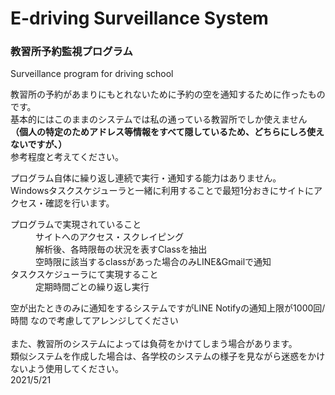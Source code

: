# E-driving Surveillance System
 <h3>教習所予約監視プログラム</h3>
 Surveillance program for driving school
 

教習所の予約があまりにもとれないために予約の空を通知するために作ったものです。<br>
基本的にはこのままのシステムでは私の通っている教習所でしか使えません<br>
<strong>（個人の特定のためアドレス等情報をすべて隠しているため、どちらにしろ使えないですが、）</strong><br>
参考程度と考えてください。<br>

プログラム自体に繰り返し連続で実行・通知する能力はありません。<br>
Windowsタスクスケジューラと一緒に利用することで最短1分おきにサイトにアクセス・確認を行います。
<dl>
<dt>プログラムで実現されていること</dt>
<dd>サイトへのアクセス・スクレイピング</dd>
<dd>解析後、各時限毎の状況を表すClassを抽出</dd>
<dd>空時限に該当するclassがあった場合のみLINE&Gmailで通知</dd>

 <dt>タスクスケジューラにて実現すること</dt>
<dd>定期時間ごとの繰り返し実行</dd>
</dl>
空が出たときのみに通知をするシステムですがLINE Notifyの通知上限が1000回/時間 なので考慮してアレンジしてください<br>
<br>
また、教習所のシステムによっては負荷をかけてしまう場合があります。<br>
類似システムを作成した場合は、各学校のシステムの様子を見ながら迷惑をかけないよう使用してください。
<br>
2021/5/21
